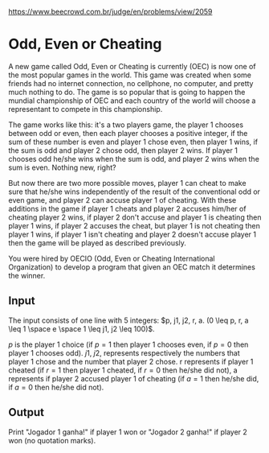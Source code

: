 https://www.beecrowd.com.br/judge/en/problems/view/2059

# Odd, Even or Cheating

A new game called Odd, Even or Cheating is currently (OEC) is now one of the
most popular games in the world. This game was created when some friends had
no internet connection, no cellphone, no computer, and pretty much nothing to
do. The game is so popular that is going to happen the mundial championship of
OEC and each country of the world will choose a representant to compete in
this championship.

The game works like this: it's a two players game, the player 1 chooses
between odd or even, then each player chooses a positive integer, if the sum
of these number is even and player 1 chose even, then player 1 wins, if the
sum is odd and player 2 chose odd, then player 2 wins. If player 1 chooses odd
he/she wins when the sum is odd, and player 2 wins when the sum is even.
Nothing new, right?

But now there are two more possible moves, player 1 can cheat to make sure
that he/she wins independently of the result of the conventional odd or even
game, and player 2 can accuse player 1 of cheating. With these additions in
the game if player 1 cheats and player 2 accuses him/her of cheating player 2
wins, if player 2 don't accuse and player 1 is cheating then player 1 wins, if
player 2 accuses the cheat, but player 1 is not cheating then player 1 wins,
if player 1 isn't cheating and player 2 doesn't accuse player 1 then the game
will be played as described previously.

You were hired by OECIO (Odd, Even or Cheating International Organization) to
develop a program that given an OEC match it determines the winner.

## Input

The input consists of one line with 5 integers: $p, j1, j2, r, a.
(0 \leq p, r, a \leq 1 \space e \space 1 \leq j1, j2 \leq 100)$.

$p$ is the player 1 choice (if $p = 1$ then player 1 chooses even, if $p = 0$
then player 1 chooses odd). $j1$, $j2$, represents respectively the numbers
that player 1 chose and the number that player 2 chose. r represents if player
1 cheated (if $r = 1$ then player 1 cheated, if $r = 0$ then he/she did not),
a represents if player 2 accused player 1 of cheating (if $a = 1$ then he/she
did, if $a = 0$ then he/she did not).

## Output

Print "Jogador 1 ganha!" if player 1 won or "Jogador 2 ganha!" if player 2 won
(no quotation marks).
